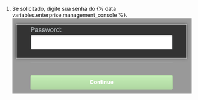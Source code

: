 1. Se solicitado, digite sua senha do {% data variables.enterprise.management_console %}. ![{% data variables.enterprise.management_console %} desbloquear tela](/assets/images/enterprise/management-console/unlock-password.png)
